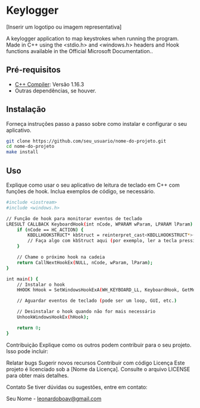 # Keylogger

[Inserir um logotipo ou imagem representativa]

A keylogger application to map keystrokes when running the program. Made in C++ using the <stdio.h> and <windows.h> headers and Hook functions available in the Official Microsoft Documentation..

## Pré-requisitos

- [C++ Compiler](https://code.visualstudio.com/docs/languages/cpp): Versão 1.16.3
- Outras dependências, se houver.

## Instalação

Forneça instruções passo a passo sobre como instalar e configurar o seu aplicativo. 

```bash
git clone https://github.com/seu_usuario/nome-do-projeto.git
cd nome-do-projeto
make install
```

## Uso
Explique como usar o seu aplicativo de leitura de teclado em C++ com funções de hook. Inclua exemplos de código, se necessário.

```bash
#include <iostream>
#include <windows.h>

// Função de hook para monitorar eventos de teclado
LRESULT CALLBACK KeyboardHook(int nCode, WPARAM wParam, LPARAM lParam) {
    if (nCode == HC_ACTION) {
        KBDLLHOOKSTRUCT* kbStruct = reinterpret_cast<KBDLLHOOKSTRUCT*>(lParam);
        // Faça algo com kbStruct aqui (por exemplo, ler a tecla pressionada)
    }

    // Chame o próximo hook na cadeia
    return CallNextHookEx(NULL, nCode, wParam, lParam);
}

int main() {
    // Instalar o hook
    HHOOK hHook = SetWindowsHookExA(WH_KEYBOARD_LL, KeyboardHook, GetModuleHandle(NULL), 0);

    // Aguardar eventos de teclado (pode ser um loop, GUI, etc.)

    // Desinstalar o hook quando não for mais necessário
    UnhookWindowsHookEx(hHook);

    return 0;
}
```

Contribuição
Explique como os outros podem contribuir para o seu projeto. Isso pode incluir:

Relatar bugs
Sugerir novos recursos
Contribuir com código
Licença
Este projeto é licenciado sob a [Nome da Licença]. Consulte o arquivo LICENSE para obter mais detalhes.

Contato
Se tiver dúvidas ou sugestões, entre em contato:

Seu Nome - leonardoboav@gmail.com



